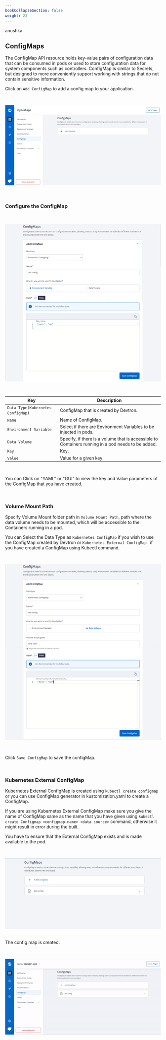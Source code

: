 ```yaml
---
bookCollapseSection: false
weight: 23
---
```


anushka
## ConfigMaps

The ConfigMap API resource holds key-value pairs of configuration data that can be consumed in pods or used to store configuration data for system components such as controllers. ConfigMap is similar to Secrets, but designed to more conveniently support working with strings that do not contain sensitive information.

Click on `Add ConfigMap` to add a config map to your application.

&nbsp;&nbsp;

![Config Map](../../cf1.jpg "Create config map")

&nbsp;&nbsp;

### Configure the ConfigMap 

&nbsp;&nbsp;

![Config Map](../../config1.jpg "Create config map")

&nbsp;&nbsp;

Key  | Description
-----|-----
`Data Type(Kubernetes ConfigMap)` | ConfigMap that is created by Devtron.
`Name` | Name of ConfigMap.
`Environment Variable` | Select if there are Environment Variables to be injected in pods.
`Data Volume` | Specify, if there is a volume that is accessible to Containers running in a pod needs to be added.
`Key` | Key.
`Value` | Value for a given key.

<br />

You can Click on "YAML" or "GUI" to view the key and Value parameters of the ConfigMap that you have created.

<br />

### Volume Mount Path

Specify Volume Mount folder path in `Volume Mount Path`, path where the data volume needs to be mounted, which will be accessible to the Containers running in a pod.

You can Select the Data Type as `Kubernetes ConfigMap` if you wish to use the ConfigMap created by Devtron or `Kubernetes External ConfigMap ` if you have created a ConfigMap using Kubectl command. 

&nbsp;&nbsp;

![Data Volume](../../config2.jpg "Data Volume")

<br />

Click `Save ConfigMap` to save the configMap.

<br />

### Kubernetes External ConfigMap

Kubernetes External ConfigMap is created using `kubectl create configmap` or you can use ConfigMap generator in kustomization.yaml to create a ConfigMap.

If you are using Kubernetes External ConfigMap make sure you give the name of ConfigMap same as the name that you have given using `kubectl create Configmap <configmap-name> <data source>` command, otherwise it might result in error during the built.

You have to ensure that the External ConfigMap exists and is made available to the pod.

&nbsp;&nbsp;

![Config Map Added](../../config4.jpg "Config Map is added")

<br />
The config map is created.

&nbsp;&nbsp;

![Config Map Added](../../arora2.gif "Config Map is added")



